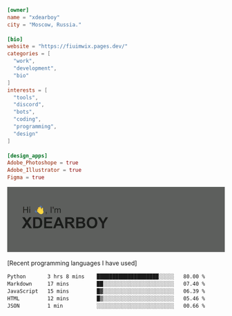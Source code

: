 
```toml
[owner]
name = "xdearboy"
city = "Moscow, Russia."

[bio]
website = "https://fiuimwix.pages.dev/"
categories = [
  "work",
  "development",
  "bio"
]
interests = [
  "tools",
  "discord",
  "bots",
  "coding",
  "programming",
  "design"
]

[design_apps]
Adobe_Photoshope = true
Adobe_Illustrator = true
Figma = true
```

<img src="header.png" alt="xdearboy">

[Recent programming languages I have used]

<!--START_SECTION:waka-->

```txt
Python       3 hrs 8 mins    ████████████████████░░░░░   80.00 %
Markdown     17 mins         ██░░░░░░░░░░░░░░░░░░░░░░░   07.40 %
JavaScript   15 mins         █▓░░░░░░░░░░░░░░░░░░░░░░░   06.39 %
HTML         12 mins         █▒░░░░░░░░░░░░░░░░░░░░░░░   05.46 %
JSON         1 min           ░░░░░░░░░░░░░░░░░░░░░░░░░   00.66 %
```

<!--END_SECTION:waka-->
